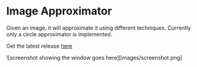 # Image Approximator

Given an image, it will approximate it using different techniques. Currently only a circle approximator is implemented.

Get the latest release [here](https://github.com/glop102/imageApproximator/releases/latest)

![screenshot showing the window goes here][images/screenshot.png]